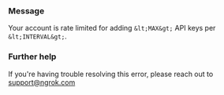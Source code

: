
### Message
Your account is rate limited for adding `&lt;MAX&gt;` API keys per `&lt;INTERVAL&gt;`.

### Further help
If you're having trouble resolving this error, please reach out to [support@ngrok.com](mailto:support@ngrok.com?subject=Help%20with%20ERR_NGROK_614)

